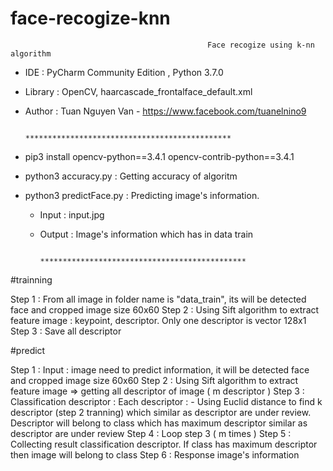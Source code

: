 # face-recogize-knn

                                                Face recogize using k-nn algorithm
 - IDE : PyCharm Community Edition , Python 3.7.0
 - Library : OpenCV, haarcascade_frontalface_default.xml
 - Author : Tuan Nguyen Van - https://www.facebook.com/tuanelnino9
 
                                   **********************************************
 - pip3 install opencv-python==3.4.1 opencv-contrib-python==3.4.1
 - python3 accuracy.py : Getting accuracy of algoritm
 - python3 predictFace.py : Predicting image's information.
      + Input : input.jpg
      + Output : Image's information which has in data train
 
                                    **********************************************
 #trainning
 
 Step 1 : From all image in folder name is "data_train", its will be detected face and cropped image size 60x60
 Step 2 : Using Sift algorithm to extract feature image : keypoint, descriptor. Only one descriptor is vector 128x1
 Step 3 : Save all descriptor
 
 #predict
 
 Step 1 : Input : image need to predict information, it will be detected face and cropped image size 60x60
 Step 2 : Using Sift algorithm to extract feature image => getting all descriptor of image ( m descriptor )
 Step 3 : Classification descriptor :
            Each descriptor :
              - Using Euclid distance to find k descriptor (step 2 tranning) which similar as descriptor are under review.                   Descriptor will belong to class which has maximum descriptor similar as descriptor are under review
 Step 4 : Loop step 3 ( m times )
 Step 5 : Collecting result classification descriptor. If class has maximum descriptor then image will belong to class
 Step 6 : Response image's information
 
